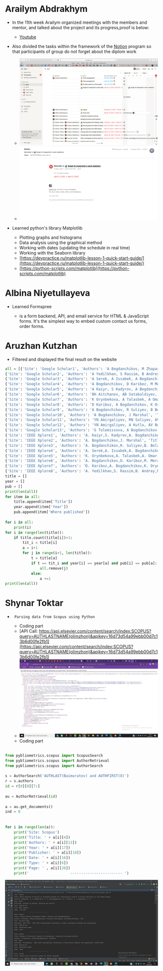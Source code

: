 # Arailym Abdrakhym
*    In the 11th week Arailym organized meetings with the members and mentor, and talked about the project and its progress,proof is below:
      + [Youtube](https://youtu.be/P1cDPUIgxtI)

*   Also divided the tasks within the framework of the [Notion](https://www.notion.so/c96f404fd204448ca2ba0e2da8b3b767?v=3b7a048427274732b44eaa8537c5ba3e) program so that participants of group do not forget about the diplom work
    + ![](https://github.com/SuleymanDemirelKazakhstan/diploma-project-april/blob/main/Diploma%20Document/figures/11.pm.png)
    + ![](https://github.com/SuleymanDemirelKazakhstan/diploma-project-april/blob/main/Diploma%20Document/figures/11.pm.1.png)

   * Learned python's library Matplotlib
       + Plotting graphs and histograms
       + Data analysis using the graphical method
       + Working with dates (updating the schedule in real time)
       + Working with the Seaborn library
       + [https://devpractice.ru/matplotlib-lesson-1-quick-start-guide/](https://devpractice.ru/matplotlib-lesson-1-quick-start-guide/)
       + [https://python-scripts.com/matplotlib](https://python-scripts.com/matplotlib)
      

# Albina Niyetullayeva
* Learned Formspree
  
   * is a form backend, API, and email service for HTML & JavaScript forms. It's the simplest way to embed custom contact us forms, order forms.
# Aruzhan Kutzhan

* Filtered and displayed the final result on the website
````py
all = [{'Site': 'Google Scholar1', 'Authors': 'A Bogdanchikov, M Zhaparov, R Suliyev', 'Title': 'Python to learn programming', 'Link': 'https://scholar.google.com//citations?view_op=view_citation&hl=ru&user=6Ust3WUAAAAJ&citation_for_view=6Ust3WUAAAAJ:UeHWp8X0CEIC', 'Year': '2013', 'Where published': 'Journal of Physics: Conference Series 423 (1)'},
{'Site': 'Google Scholar2', 'Authors': 'A Yedilkhan, S Rassim, B Andrey, N Ari', 'Title': 'Design of an information display based on several LED matrices and a single microcontroller', 'Link': 'https://scholar.google.com//citations?view_op=view_citation&hl=ru&user=6Ust3WUAAAAJ&citation_for_view=6Ust3WUAAAAJ:d1gkVwhDpl0C', 'Year': '2013', 'Where published': '2013 7th International Conference on Application of Information and\xa0…'},
{'Site': 'Google Scholar3', 'Authors': 'A Serek, A Issabek, A Bogdanchikov', 'Title': 'Distributed sentiment analysis of an agglutinative language via Spark by applying machine learning methods', 'Link': 'https://scholar.google.com//citations?view_op=view_citation&hl=ru&user=6Ust3WUAAAAJ&citation_for_view=6Ust3WUAAAAJ:ufrVoPGSRksC', 'Year': '2019', 'Where published': '2019 15th International Conference on Electronics'},
{'Site': 'Google Scholar4', 'Authors': 'A Bogdanchikov, D Kariboz, M Meraliyev', 'Title': 'Face extraction and recognition from public images using HIPI', 'Link': 'https://scholar.google.com//citations?view_op=view_citation&hl=ru&user=6Ust3WUAAAAJ&citation_for_view=6Ust3WUAAAAJ:eQOLeE2rZwMC', 'Year': '2019', 'Where published': '2018 14th International Conference on Electronics Computer and Computation\xa0…'},
{'Site': 'Google Scholar5', 'Authors': 'A Kaiyr, S Kadyrov, A Bogdanchikov', 'Title': 'Automatic Language Identification from Spectorgam Images', 'Link': 'https://scholar.google.com//citations?view_op=view_citation&hl=ru&user=6Ust3WUAAAAJ&citation_for_view=6Ust3WUAAAAJ:_FxGoFyzp5QC', 'Year': '2021', 'Where published': '2021 IEEE International Conference on Smart Information Systems and\xa0…'},
{'Site': 'Google Scholar6', 'Authors': 'BH Aitchanov, AB Satabaldiyev, AV Bogdanchikov, KN Latuta', 'Title': 'Innovative approach to social media in education', 'Link': 'https://scholar.google.com//citations?view_op=view_citation&hl=ru&user=6Ust3WUAAAAJ&citation_for_view=6Ust3WUAAAAJ:2osOgNQ5qMEC', 'Year': '2013', 'Where published': 'News of the National Academy of Sciences of the Republic of Kazakhstan\xa0…'},
{'Site': 'Google Scholar7', 'Authors': 'K Orynbekova, A Talasbek, A Omar, A Bogdanchikov, S Kadyrov', 'Title': 'MBTI personality classification using Apache Spark', 'Link': 'https://scholar.google.com//citations?view_op=view_citation&hl=ru&user=6Ust3WUAAAAJ&citation_for_view=6Ust3WUAAAAJ:LkGwnXOMwfcC', 'Year': '2021', 'Where published': '2021 16th International Conference on Electronics Computer and Computation\xa0…'},
{'Site': 'Google Scholar8', 'Authors': 'D Kariboz, A Bogdanchikov, K Orynbekova', 'Title': 'Computing feature vectors of students for face recognition using Apache Spark', 'Link': 'https://scholar.google.com//citations?view_op=view_citation&hl=ru&user=6Ust3WUAAAAJ&citation_for_view=6Ust3WUAAAAJ:WF5omc3nYNoC', 'Year': '2019', 'Where published': '2019 15th International Conference on Electronics'},
{'Site': 'Google Scholar9', 'Authors': 'A Bogdanchikov, R Suliyev, B Bolatov', 'Title': 'Implementing cycling training application for mobile devices', 'Link': 'https://scholar.google.com//citations?view_op=view_citation&hl=ru&user=6Ust3WUAAAAJ&citation_for_view=6Ust3WUAAAAJ:zYLM7Y9cAGgC', 'Year': '2016', 'Where published': '2016 IEEE 10th International Conference on Application of Information and\xa0…'},
{'Site': 'Google Scholar10', 'Authors': 'A Bogdanchikov, J Marshal', 'Title': 'Analisys of Kazakhstan satellite images by distributed system Hadoop', 'Link': 'https://scholar.google.com//citations?view_op=view_citation&hl=ru&user=6Ust3WUAAAAJ&citation_for_view=6Ust3WUAAAAJ:IjCSPb-OGe4C', 'Year': '2015', 'Where published': '2015 Twelve International Conference on Electronics Computer and Computation\xa0…'},
{'Site': 'Google Scholar11', 'Authors': 'YN Amirgaliyev, RN Suliyev, AV Bogdanchikov, KN Latuta, N Ari', 'Title': 'APPLICATION OF MICROCONTROLLER TO IMPLEMENT A DEVICE THAT CAN DISPLAY LONG MESSAGES ON LED MATRICES', 'Link': 'https://scholar.google.com//citations?view_op=view_citation&hl=ru&user=6Ust3WUAAAAJ&citation_for_view=6Ust3WUAAAAJ:YsMSGLbcyi4C', 'Year': '2013', 'Where published': 'BULLETIN OF THE NATIONAL ACADEMY OF SCIENCES OF THE REPUBLIC OF KAZAKHSTAN'},
{'Site': 'Google Scholar12', 'Authors': 'YN Amirgaliyev, A Kutlu, AV Bogdanchikov, KN Latuta, RN Suliyev', 'Title': 'USING ANDROID TO IMPLEMENT INTELLIGENT TESTING SYSTEM', 'Link': 'https://scholar.google.com//citations?view_op=view_citation&hl=ru&user=6Ust3WUAAAAJ&citation_for_view=6Ust3WUAAAAJ:qjMakFHDy7sC', 'Year': '2013', 'Where published': 'BULLETIN OF THE NATIONAL ACADEMY OF SCIENCES OF THE REPUBLIC OF KAZAKHSTAN\xa0…'},
{'Site': 'Google Scholar13', 'Authors': 'G Tulemissova, A Bogdanchikov, M Zhaparov, T Sunmonu, ...', 'Title': 'ICECCO2021 Reviewers', 'Link': 'https://scholar.google.com//citations?view_op=view_citation&hl=ru&user=6Ust3WUAAAAJ&citation_for_view=6Ust3WUAAAAJ:roLk4NBRz8UC', 'Year': '', 'Where published': ''},
{'Site': 'IEEE Xplore1', 'Authors': 'A. Kaiyr,S. Kadyrov,A. Bogdanchikov', 'Title': 'Automatic Language Identification from Spectorgam Images', 'Link': 'https://ieeexplore.ieee.org/document/9465996/', 'Year': '2021', 'Publisher': 'IEEE', 'Where published': '2021 IEEE International Conference on Smart Information Systems and Technologies (SIST)', 'PP.': '1 - 4', 'Volume': '1940'},
{'Site': 'IEEE Xplore2', 'Authors': 'A. Bogdanchikov,J. Marshal', 'Title': 'Analisys of Kazakhstan satellite images by distributed system Hadoop', 'Link': 'https://ieeexplore.ieee.org/document/7416871/', 'Year': '2015', 'Publisher': 'IEEE', 'Where published': '2015 Twelve International Conference on Electronics Computer and Computation (ICECCO)', 'PP.': '1 - 4', 'Volume': '830'},
{'Site': 'IEEE Xplore3', 'Authors': 'A. Bogdanchikov,R. Suliyev,B. Bolatov', 'Title': 'Implementing cycling training application for mobile devices', 'Link': 'https://ieeexplore.ieee.org/document/7991740/', 'Year': '2016', 'Publisher': 'IEEE', 'Where published': '2016 IEEE 10th International Conference on Application of Information and Communication Technologies (AICT)', 'PP.': '1 - 3', 'Volume': '340'},
{'Site': 'IEEE Xplore4', 'Authors': 'A. Serek,A. Issabek,A. Bogdanchikov', 'Title': 'Distributed sentiment analysis of an agglutinative language via Spark by applying machine learning methods', 'Link': 'https://ieeexplore.ieee.org/document/9043264/', 'Year': '2019', 'Publisher': 'IEEE', 'Where published': '2019 15th International Conference on Electronics, Computer and Computation (ICECCO)', 'PP.': '1 - 4', 'Volume': '175'},
{'Site': 'IEEE Xplore5', 'Authors': 'K. Orynbekova,A. Talasbek,A. Omar,A. Bogdanchikov,S. Kadyrov', 'Title': 'MBTI personality classification using Apache Spark', 'Link': 'https://ieeexplore.ieee.org/document/9663858/', 'Year': '2021', 'Publisher': 'IEEE', 'Where published': '2021 16th International Conference on Electronics Computer and Computation (ICECCO)', 'PP.': '1 - 4', 'Volume': '587'},
{'Site': 'IEEE Xplore6', 'Authors': 'A. Bogdanchikov,D. Kariboz,M. Meraliyev', 'Title': 'Face Extraction and Recognition from Public Images Using HIPI', 'Link': 'https://ieeexplore.ieee.org/document/8634718/', 'Year': '2018', 'Publisher': 'IEEE', 'Where published': '2018 14th International Conference on Electronics Computer and Computation (ICECCO)', 'PP.': '206 - 212', 'Volume': '275'},
{'Site': 'IEEE Xplore7', 'Authors': 'D. Kariboz,A. Bogdanchikov,K. Orynbekova', 'Title': 'Computing feature vectors of students for face recognition using Apache Spark', 'Link': 'https://ieeexplore.ieee.org/document/9043282/', 'Year': '2019', 'Publisher': 'IEEE', 'Where published': '2019 15th International Conference on Electronics, Computer and Computation (ICECCO)', 'PP.': '1 - 3', 'Volume': '156'},
{'Site': 'IEEE Xplore8', 'Authors': 'A. Yedilkhan,S. Rassim,B. Andrey,N. Ari', 'Title': 'Design of an information display based on several LED matrices and a single microcontroller', 'Link': 'https://ieeexplore.ieee.org/document/6722728/', 'Year': '2013', 'Publisher': 'IEEE', 'Where published': '2013 7th International Conference on Application of Information and Communication Technologies', 'PP.': '1 - 4', 'Volume': '440'}]
title = []
year = []
pub = []
print(len(all))
for item in all:
    title.append(item['Title'])
    year.append(item['Year'])
    pub.append(item['Where published'])
    
for i in all:
    print(i)
for i in range(len(title)):
    if title.count(title[i])>1:
        tit_i = title[i]
        a = i+1
        for j in range(i+1, len(title)):
            t = title[a]
            if t == tit_i and year[i] == year[a] and pub[i] == pub[a]:
                all.remove(j)
            else:
                a +=1
print(len(all))
````

# Shynar Toktar
*      Parsing data from Scopus using Python
    + Coding part
    + [API Call: https://api.elsevier.com/content/search/index:SCOPUS?query=AUTHLASTNAME(olimzhon)&apikey=16d73d54a99ebb00d7c13b6d00fe2fb1](https://api.elsevier.com/content/search/index:SCOPUS?query=AUTHLASTNAME(olimzhon)&apikey=16d73d54a99ebb00d7c13b6d00fe2fb1)
    + ![](https://github.com/SuleymanDemirelKazakhstan/diploma-project-april/blob/main/Diploma%20Document/figures/IMAGE%202022-04-04%2014:38:02.jpg)
    + Coding part
````py

from pybliometrics.scopus import ScopusSearch
from pybliometrics.scopus import AuthorRetrieval
from pybliometrics.scopus import AuthorSearch

s = AuthorSearch('AUTHLAST(Baimuratov) and AUTHFIRST(O)')
r = s.authors
id = r[0][0][7:]

au = AuthorRetrieval(id)

a = au.get_documents()
ind = 0


for i in range(len(a)):
    print('Site: Scopus')
    print('Title: ' + a[i][4])
    print('Authors: ' + a[i][13])
    print('Year: ' + a[i][17])
    print('Publisher: ' + a[i][18])
    print('Date: ' + a[i][16])
    print('Type: ' + a[i][6])
    print('Page: ' , a[i][26])
    print('                   ------------------------ ')

````
![](https://github.com/SuleymanDemirelKazakhstan/diploma-project-april/blob/main/Diploma%20Document/figures/IMAGE%202022-04-04%2014:27:20.jpg)
